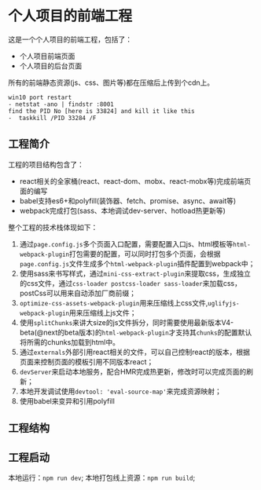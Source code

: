 # 个人项目的前端工程
这是一个个人项目的前端工程，包括了：
- 个人项目前端页面
- 个人项目的后台页面

所有的前端静态资源(js、css、图片等)都在压缩后上传到个cdn上。

````
win10 port restart
- netstat -ano | findstr :8001
find the PID No [here is 33824] and kill it like this
-  taskkill /PID 33284 /F
````

## 工程简介
工程的项目结构包含了：
- react相关的全家桶(react、react-dom、mobx、react-mobx等)完成前端页面的编写
- babel支持es6+和polyfill(装饰器、fetch、promise、async、await等)
- webpack完成打包(sass、本地调试dev-server、hotload热更新等)

整个工程的技术栈体现如下：
1. 通过`page.config.js`多个页面入口配置，需要配置入口js、html模板等`html-webpack-plugin`打包需要的配置，可以同时打包多个页面，会根据`page.config.js`文件生成多个`html-webpack-plugin`插件配置到webpack中；
2. 使用sass来书写样式，通过`mini-css-extract-plugin`来提取css，生成独立的css文件，通过`css-loader postcss-loader sass-loader`来加载css，postCss可以用来自动添加厂商前缀；
3. `optimize-css-assets-webpack-plugin`用来压缩线上css文件,`uglifyjs-webpack-plugin`用来压缩线上js文件；
3. 使用`splitChunks`来讲大size的js文件拆分，同时需要使用最新版本V4-beta(@next的beta版本)的`html-webpack-plugin`才支持其`chunks`的配置默认将所需的chunks加载到html中。
4. 通过`externals`外部引用react相关的文件，可以自己控制react的版本，根据页面来控制页面的模板引用不同版本react；
5. `devServer`来启动本地服务，配合HMR完成热更新，修改时可以完成页面的刷新；
6. 本地开发调试使用`devtool: 'eval-source-map'`来完成资源映射；
7. 使用babel来变异和引用polyfill

## 工程结构



## 工程启动

本地运行：`npm run dev`;
本地打包线上资源：`npm run build`;

